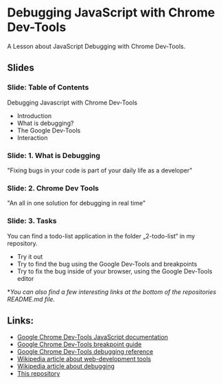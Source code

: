 # Debugging JavaScript with Chrome Dev-Tools

A Lesson about JavaScript Debugging with Chrome Dev-Tools.

## Slides

### Slide: Table of Contents

Debugging Javascript with Chrome Dev-Tools

- Introduction
- What is debugging?
- The Google Dev-Tools
- Interaction


### Slide: 1. What is Debugging

"Fixing bugs in your code is part of your daily life as a developer"

### Slide: 2. Chrome Dev Tools

"An all in one solution for debugging in real time"

### Slide: 3. Tasks

You can find a todo-list application in the folder „2-todo-list“ in my repository.
- Try it out
- Try to find the bug using the Google Dev-Tools and breakpoints
- Try to fix the bug inside of your browser, using the Google Dev-Tools editor

**You can also find a few interesting links at the bottom of the repositories README.md file.*

## Links:
- [Google Chrome Dev-Tools JavaScript documentation](https://developers.google.com/web/tools/chrome-devtools/javascript)
- [Google Chrome Dev-Tools breakpoint guide](https://developers.google.com/web/tools/chrome-devtools/javascript/breakpoints)
- [Google Chrome Dev-Tools debugging reference](https://developers.google.com/web/tools/chrome-devtools/javascript/reference)
- [Wikipedia article about web-development tools](https://en.wikipedia.org/wiki/Web_development_tools)
- [Wikipedia article about debugging](https://en.wikipedia.org/wiki/Debugging)
- [This repository](https://github.com/FRickReich/debugging-js-with-chrome-dev-tools)
